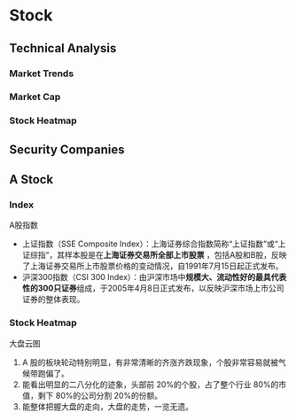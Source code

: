 <script setup>
import { ref } from 'vue';
import NavContainer from '../components/NavContainer.vue';
import newsData from '../assets/finance/stock.json';

const data = ref(newsData);
</script>

# Stock

## Technical Analysis

### Market Trends

<NavContainer :data="data.technicalAnalysis.marketTrends"/>

### Market Cap

<NavContainer :data="data.technicalAnalysis.marketCap"/>

### Stock Heatmap

<NavContainer :data="data.technicalAnalysis.heatmap"/>

## Security Companies

<NavContainer :data="data.securityCompanies"/>

## A Stock

### Index

A股指数

- 上证指数（SSE Composite Index）：上海证券综合指数简称“上证指数”或“上证综指”，其样本股是在**上海证券交易所全部上市股票**
  ，包括A股和B股，反映了上海证券交易所上市股票价格的变动情况，自1991年7月15日起正式发布。
- 沪深300指数（CSI 300 Index）：由沪深市场中**规模大、流动性好的最具代表性的300只证券**组成，于2005年4月8日正式发布，以反映沪深市场上市公司证券的整体表现。

### Stock Heatmap

<NavContainer :data="data.aStock.heatmap"/>

大盘云图

1. A 股的板块轮动特别明显，有非常清晰的齐涨齐跌现象，个股非常容易就被气候带跑偏了。
2. 能看出明显的二八分化的迹象，头部前 20%的个股，占了整个行业 80%的市值，剩下 80%的公司分割 20%的份额。
3. 能整体把握大盘的走向，大盘的走势，一览无遗。
